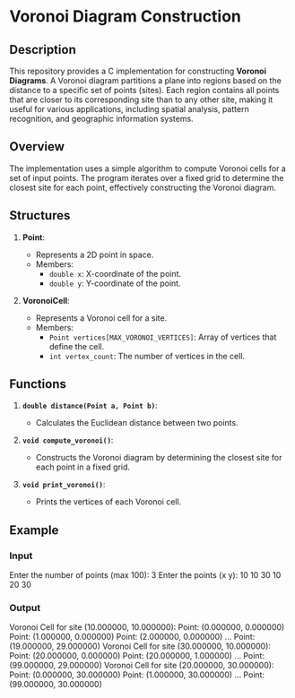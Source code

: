 # Voronoi Diagram Construction

## Description

This repository provides a C implementation for constructing **Voronoi Diagrams**. A Voronoi diagram partitions a plane into regions based on the distance to a specific set of points (sites). Each region contains all points that are closer to its corresponding site than to any other site, making it useful for various applications, including spatial analysis, pattern recognition, and geographic information systems.

## Overview

The implementation uses a simple algorithm to compute Voronoi cells for a set of input points. The program iterates over a fixed grid to determine the closest site for each point, effectively constructing the Voronoi diagram.

## Structures

1. **Point**:
   - Represents a 2D point in space.
   - Members:
     - `double x`: X-coordinate of the point.
     - `double y`: Y-coordinate of the point.

2. **VoronoiCell**:
   - Represents a Voronoi cell for a site.
   - Members:
     - `Point vertices[MAX_VORONOI_VERTICES]`: Array of vertices that define the cell.
     - `int vertex_count`: The number of vertices in the cell.

## Functions

1. **`double distance(Point a, Point b)`**:
   - Calculates the Euclidean distance between two points.

2. **`void compute_voronoi()`**:
   - Constructs the Voronoi diagram by determining the closest site for each point in a fixed grid.

3. **`void print_voronoi()`**:
   - Prints the vertices of each Voronoi cell.

## Example

### Input

Enter the number of points (max 100): 3
Enter the points (x y):
10 10
30 10
20 30

### Output

Voronoi Cell for site (10.000000, 10.000000):
  Point: (0.000000, 0.000000)
  Point: (1.000000, 0.000000)
  Point: (2.000000, 0.000000)
  ...
  Point: (19.000000, 29.000000)
Voronoi Cell for site (30.000000, 10.000000):
  Point: (20.000000, 0.000000)
  Point: (20.000000, 1.000000)
  ...
  Point: (99.000000, 29.000000)
Voronoi Cell for site (20.000000, 30.000000):
  Point: (0.000000, 30.000000)
  Point: (1.000000, 30.000000)
  ...
  Point: (99.000000, 30.000000)


